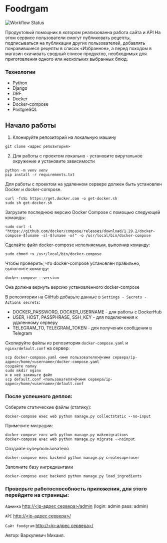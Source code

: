 # Foodrgam
![Workflow Status](https://github.com/VarkulevichM/foodgram-project-react/actions/workflows/foodgram-project-react.yml/badge.svg)

Продуктовый помощник в котором реализованна работа сайта и API 
На этом сервисе пользователи смогут публиковать рецепты, подписываться на 
публикации других пользователей, добавлять понравившиеся рецепты в список 
«Избранное», а перед походом в магазин скачивать сводный список продуктов, 
необходимых для приготовления одного или нескольких выбранных блюд.

### Технологии
- Python 
- Django 
- DRF 
- Docker
- Docker-compose
- PostgreSQL

## Начало работы

1. Клонируйте репозиторий на локальную машину
```
git clone <адрес репозитория>
```
2. Для работы с проектом локально - установите вирутальное окружение и установите зависимости
```
python -m venv venv
pip install -r requirements.txt 
```
Для работы с проектом на удаленном сервере должен быть установлен Docker и docker-compose.
```
curl -fsSL https://get.docker.com -o get-docker.sh
sudo sh get-docker.sh
```
Загрузите последнюю версию Docker Compose с помощью следующей команды:
```
sudo curl -L "https://github.com/docker/compose/releases/download/1.29.2/docker-compose-$(uname -s)-$(uname -m)" -o /usr/local/bin/docker-compose
```
Сделайте файл docker-compose исполняемым, выполнив команду:
```
sudo chmod +x /usr/local/bin/docker-compose
```
Чтобы проверить, что docker-compose установлен правильно, выполните команду:
```
docker-compose --version
```
Она должна вернуть версию установленного docker-compose

В репозитории на GitHub добавьте данные в `Settings - Secrets - Actions secrets`:
* DOCKER_PASSWORD, DOCKER_USERNAME - для работы с DockerHub 
* USER, HOST, PASSPHRASE, SSH_KEY - для подключения к удаленному серверу 
* TELEGRAM_TO, TELEGRAM_TOKEN - для получения сообщения в Telegram

Скопируйте файлы из репозитория `docker-compose.yaml` и `nginx/default.conf` на сервер:

```
scp docker-compose.yaml <имя пользователя>@<имя сервера/ip-адрес>/home/<username>/docker-compose.yaml
создайте папку
sudo mkdir nginx
и в неё закиньте файл
scp default.conf <пользователя>@<имя сервера/ip-адрес>/home/<username>/default.conf
```
### После успешного деплоя:
Соберите статические файлы (статику):
```
docker-compose exec web python manage.py collectstatic --no-input
```
Примените миграции:
```
docker-compose exec web python manage.py makemigrations
docker-compose exec web python manage.py migrate --noinput
```
Создайте суперпользователя
```
docker-compose exec backend python manage.py createsuperuser
```
Заполните базу ингредиентами
```
docker-compose exec backend python manage.py load_ingredients
```
### Проверьте работоспособность приложения, для этого перейдите на страницы:
`Админка`
[http://<ip-адрес сервера>/admin](http://51.250.90.191/admin)
(login: admin pass: admin)

`API`
[http://<ip-адрес сервера>/](http://51.250.90.191/api/)

`Сайт foodgram`
[http://<ip-адрес сервера>/](http://51.250.90.191/)








Автор: Варкулевич Михаил.